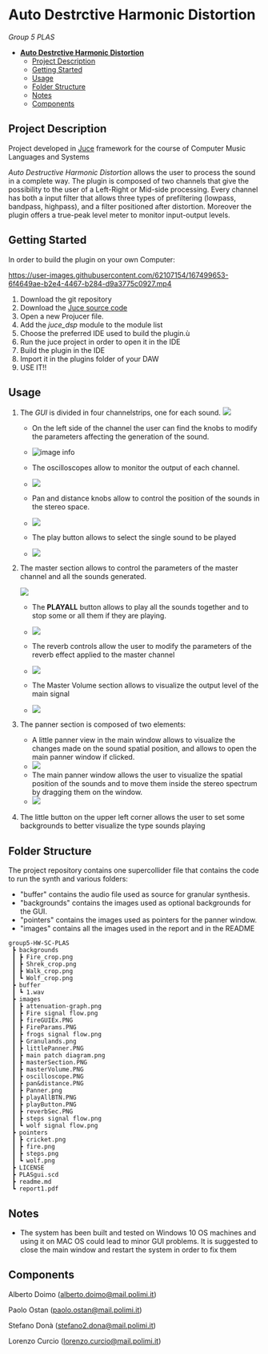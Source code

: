 # **Auto Destrctive Harmonic Distortion**

 <em>Group 5 PLAS</em>

- [**Auto Destrctive Harmonic Distortion**](#auto-destrctive-harmonic-distortion)
  - [Project Description](#project-description)
  - [Getting Started](#getting-started)
  - [Usage](#usage)
  - [Folder Structure](#folder-structure)
  - [Notes](#notes)
  - [Components](#components)

## Project Description

Project developed in [Juce](https://juce.com/) framework for the course of Computer Music Languages and Systems 
<!--
Granulands consists of a granular synthesizer that plays four different **Foley** sounds, all the generated through the <em>Granular Synthesis</em> technique. It also allows the user to manipulate their characteristics and to place them around the stereo spectrum.
A complete description of the development of the system can be found in the [report](https://github.com/polimi-cmls-22/group5-HW-SC-PLAS/blob/main/report1.pdf)
 -->
<em>Auto Destructive Harmonic Distortion</em> allows the user to process the sound in a complete way. The plugin is composed of two channels that give the possibility to the user of a Left-Right or Mid-side processing. Every channel has both a input filter that allows three types of prefiltering (lowpass, bandpass, highpass), and a filter positioned after distortion. Moreover the plugin offers a true-peak level meter to monitor input-output levels.  

## Getting Started

In order to build the plugin on your own Computer:

https://user-images.githubusercontent.com/62107154/167499653-6f4649ae-b2e4-4467-b284-d9a3775c0927.mp4


1. Download the git repository
2. Download the [Juce source code](https://juce.com/get-juce)
3. Open a new Projucer file. 
4. Add the <em>juce_dsp</em> module to the module list
5. Choose the preferred IDE used to build the plugin.ù
6. Run the juce project in order to open it in the IDE
7. Build the plugin in the IDE
8. Import it in the plugins folder of your DAW
9. USE IT!! 



## Usage


1. The <em>GUI</em> is divided in four channelstrips, one for each sound. 
  ![](./images/fireGUIEx.png)
   * On the left side of the channel the user can find the knobs to modify the parameters affecting the generation of the sound.
   * ![image info](./images/FireParams.PNG)
   
   * The oscilloscopes allow to monitor the output of each channel.
   * ![](./images/oscilloscope.PNG) 

   * Pan and distance knobs allow to control the position of the sounds in the stereo space.
   * ![](./images/pan%26distance.PNG)

   * The play button allows to select the single sound to be played 
   * ![](./images/playButton.PNG)
  
2. The master section allows to control the parameters of the master channel and all the sounds generated.

   ![](./images/masterSection.PNG)

   * The **PLAYALL** button allows to play all the sounds together and to stop some or all them if they are playing.
   * ![](./images/playAllBTN.PNG)

   * The reverb controls allow the user to modify the parameters of the reverb effect applied to the master channel
   * ![](./images/reverbSec.PNG)
   * The Master Volume section allows to visualize the output level of the main signal
   * ![](./images/masterVolume.PNG)

3. The panner section is composed of two elements: 
   * A little panner view in the main window allows  to visualize the changes made on the sound spatial position, and allows to open the main panner window if clicked. 
   * ![](/images/littlePanner.PNG)
   * The main panner window allows the user to visualize the spatial position of the sounds and to move them inside the stereo spectrum by dragging them on the window.
   * ![](./images/Panner.png)

4. The little button on the upper left corner allows the user to set some backgrounds to better visualize the type sounds playing

## Folder Structure

The project repository contains one supercollider file that contains the code to run the synth and various folders:
* "buffer" contains the audio file used as source for granular synthesis. 
* "backgrounds" contains the images used as optional backgrounds for the GUI.
* "pointers" contains the images used as pointers for the panner window.
* "images" contains all the images used in the report and in the README

```
group5-HW-SC-PLAS
 ┣ backgrounds
 ┃ ┣ Fire_crop.png
 ┃ ┣ Shrek_crop.png
 ┃ ┣ Walk_crop.png
 ┃ ┗ Wolf_crop.png
 ┣ buffer
 ┃ ┗ 1.wav
 ┣ images
 ┃ ┣ attenuation-graph.png
 ┃ ┣ Fire signal flow.png
 ┃ ┣ fireGUIEx.PNG
 ┃ ┣ FireParams.PNG
 ┃ ┣ frogs signal flow.png
 ┃ ┣ Granulands.png
 ┃ ┣ littlePanner.PNG
 ┃ ┣ main patch diagram.png
 ┃ ┣ masterSection.PNG
 ┃ ┣ masterVolume.PNG
 ┃ ┣ oscilloscope.PNG
 ┃ ┣ pan&distance.PNG
 ┃ ┣ Panner.png
 ┃ ┣ playAllBTN.PNG
 ┃ ┣ playButton.PNG
 ┃ ┣ reverbSec.PNG
 ┃ ┣ steps signal flow.png
 ┃ ┗ wolf signal flow.png
 ┣ pointers
 ┃ ┣ cricket.png
 ┃ ┣ fire.png
 ┃ ┣ steps.png
 ┃ ┗ wolf.png
 ┣ LICENSE
 ┣ PLASgui.scd
 ┣ readme.md
 ┗ report1.pdf
```


## Notes

* The system has been built and tested on Windows 10 OS machines and using it on MAC OS could lead to minor GUI problems. It is suggested to close the main window and restart the system in order to fix them

## Components 
Alberto Doimo (alberto.doimo@mail.polimi.it) </p>
Paolo Ostan (paolo.ostan@mail.polimi.it) </p>

Stefano Donà (stefano2.dona@mail.polimi.it) </p>
Lorenzo Curcio (lorenzo.curcio@mail.polimi.it) </p>
